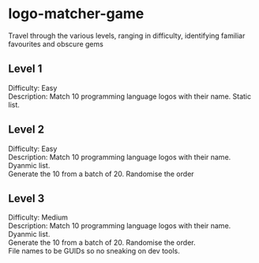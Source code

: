# logo-matcher-game
Travel through the various levels, ranging in difficulty, identifying familiar favourites and obscure gems

## Level 1  
Difficulty: Easy  
Description: Match 10 programming language logos with their name. Static list.  


## Level 2  
Difficulty: Easy  
Description: Match 10 programming language logos with their name. Dyanmic list.  
Generate the 10 from a batch of 20. Randomise the order  

## Level 3  
Difficulty: Medium  
Description: Match 10 programming language logos with their name. Dyanmic list.  
Generate the 10 from a batch of 20. Randomise the order.  
File names to be GUIDs so no sneaking on dev tools.  
